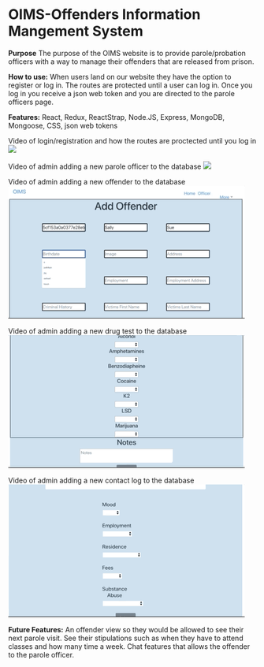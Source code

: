 # OIMS-Offenders Information Mangement System

**Purpose** The purpose of the OIMS website is to provide parole/probation officers with a way to manage their offenders that
are released from prison.

**How to use:** When users land on our website they have the option to register or log in. The routes are protected until a user can log in. Once you log in you receive a json web token and you are directed to the parole officers page. 

**Features:** React, Redux, ReactStrap, Node.JS, Express, MongoDB, Mongoose, CSS, json web tokens

Video of login/registration and how the routes are proctected until you log in
![](login.gif) 


Video of admin adding a new parole officer to the database
![](parole.gif)

Video of admin adding a new offender to the database
![](offender.gif) 

Video of admin adding a new drug test to the database
![](drugtest.gif) 

Video of admin adding a new contact log to the database
![](contact.gif)


**Future Features:** An offender view so they would be allowed to see their next parole visit. See their stipulations such as when
they have to attend classes and how many time a week. Chat features that allows the offender to the parole officer. 
